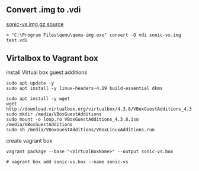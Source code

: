 # 


## Convert .img to .vdi

[sonic-vs.img.gz source](https://sonic.software/)

```
> "C:\Program Files\qemu\qemu-img.exe" convert -O vdi sonic-vs.img test.vdi
```


## Virtalbox to Vagrant box

install Virtual box guest additions
```
sudo apt update -y
sudo apt install -y linux-headers-4.19 build-essential dkms

sudo apt install -y wget
wget http://download.virtualbox.org/virtualbox/4.3.8/VBoxGuestAdditions_4.3.8.iso
sudo mkdir /media/VBoxGuestAdditions
sudo mount -o loop,ro VBoxGuestAdditions_4.3.8.iso /media/VBoxGuestAdditions
sudo sh /media/VBoxGuestAdditions/VBoxLinuxAdditions.run
```

create vagrant box

```
vagrant package --base "<VirtualBoxName>" --output sonic-vs.box

# vagrant box add sonic-vs.box --name sonic-vs
```

